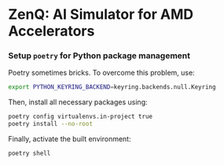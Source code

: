# ZenQ: AI Simulator for AMD Accelerators

### Setup `poetry` for Python package management

Poetry sometimes bricks. To overcome this problem, use:

```bash
export PYTHON_KEYRING_BACKEND=keyring.backends.null.Keyring
```

Then, install all necessary packages using:

```bash
poetry config virtualenvs.in-project true
poetry install --no-root
```

Finally, activate the built environment:

```bash
poetry shell
```
